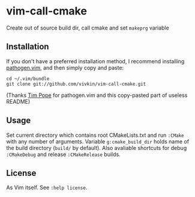 vim-call-cmake
==============

Create out of source build dir, call cmake and set `makeprg` variable

## Installation

If you don't have a preferred installation method, I recommend
installing [pathogen.vim](https://github.com/tpope/vim-pathogen), and
then simply copy and paste:

    cd ~/.vim/bundle
    git clone git://github.com/vivkin/vim-call-cmake.git

(Thanks [Tim Pope](https://github.com/tpope) for pathogen.vim and this copy-pasted part of useless README)

## Usage

Set current directory which contains root CMakeLists.txt and run `:CMake` with any number of arguments.
Variable `g:cmake_build_dir` holds name of the build directory (`build/` by default).
Also avaliable shortcuts for debug `:CMakeDebug` and release `:CMakeRelease` builds.

## License

As Vim itself. See `:help license`.
